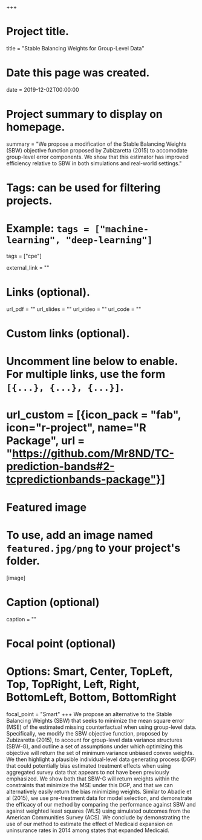 +++
# Project title.
title = "Stable Balancing Weights for Group-Level Data"

# Date this page was created.
date = 2019-12-02T00:00:00

# Project summary to display on homepage.
summary = "We propose a modification of the Stable Balancing Weights (SBW) objective function proposed by Zubizaretta (2015) to accomodate group-level error components. We show that this estimator has improved efficiency relative to SBW in both simulations and real-world settings."

# Tags: can be used for filtering projects.
# Example: `tags = ["machine-learning", "deep-learning"]`
tags = ["cpe"]

external_link = ""

# Links (optional).
url_pdf = ""
url_slides = ""
url_video = ""
url_code = ""

# Custom links (optional).
#   Uncomment line below to enable. For multiple links, use the form `[{...}, {...}, {...}]`.
# url_custom = [{icon_pack = "fab", icon="r-project", name="R Package", url = "https://github.com/Mr8ND/TC-prediction-bands#2-tcpredictionbands-package"}]


# Featured image
# To use, add an image named `featured.jpg/png` to your project's folder. 
[image]
  # Caption (optional)
  caption = ""

  # Focal point (optional)
  # Options: Smart, Center, TopLeft, Top, TopRight, Left, Right, BottomLeft, Bottom, BottomRight
  focal_point = "Smart"
+++
We propose an alternative to the Stable Balancing Weights (SBW) that seeks to minimize the mean square error (MSE) of the estimated missing counterfactual when using group-level data. Specifically, we modify the SBW objective function, proposed by Zubizaretta (2015), to account for group-level data variance structures (SBW-G), and outline a set of assumptions under which optimizing this objective will return the set of minimum variance unbiased convex weights. We then highlight a plausible  individual-level data generating process (DGP) that could potentially bias estimated treatment effects when using aggregated survey data that appears to not have been previously emphasized. We show both that SBW-G will return weights within the constraints that minimize the MSE under this DGP, and that we can alternatively easily return the bias minimizing weights. Similar to Abadie et al (2015), we use pre-treatment data for model selection, and demonstrate the efficacy of our method by comparing the performance against SBW and against weighted least squares (WLS) using simulated outcomes from the American Communities Survey (ACS). We conclude by demonstrating the use of our method to estimate the effect of Medicaid expansion on uninsurance rates in 2014 among states that expanded Medicaid.
